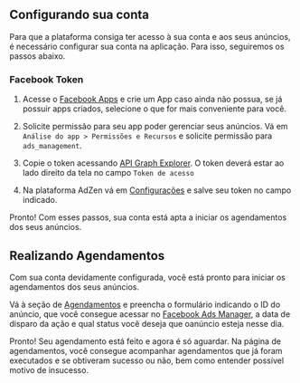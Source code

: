 ## Configurando sua conta

Para que a plataforma consiga ter acesso à sua conta e aos seus
anúncios, é necessário configurar sua conta na aplicação. Para
isso, seguiremos os passos abaixo.

### Facebook Token

1. Acesse o [Facebook Apps](https://developers.facebook.com/apps) e crie um App
   caso ainda não possua, se já possuir apps criados, selecione o que for mais
   conveniente para você.

2. Solicite permissão para seu app poder gerenciar seus anúncios.
   Vá em `Análise do app > Permissões e Recursos` e solicite permissão para
   `ads_management`.

3. Copie o token acessando [API Graph Explorer](https://developers.facebook.com/tools/explorer/).
   O token deverá estar ao lado direito da tela no campo `Token de acesso`

4. Na plataforma AdZen vá em [Configurações](/settings) e salve seu token no
   campo indicado.

Pronto! Com esses passos, sua conta está apta a iniciar os agendamentos dos
seus anúncios.

## Realizando Agendamentos

Com sua conta devidamente configurada, você está pronto para
iniciar os agendamentos dos seus anúncios.

Vá à seção de [Agendamentos](/schedules) e preencha o formulário indicando o ID
do anúncio, que você consegue acessar no [Facebook Ads Manager](https://adsmanager.facebook.com/adsmanager),
a data de disparo da ação e qual status você deseja
que oanúncio esteja nesse dia.

Pronto! Seu agendamento está feito e agora é só aguardar. Na
página de agendamentos, você consegue acompanhar agendamentos
que já foram executados e se obtiveram sucesso ou não, bem como
entender possível motivo de insucesso.
